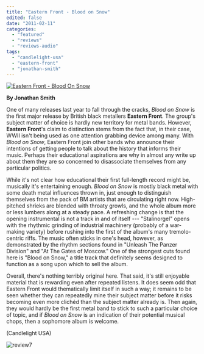 ```yaml
---
title: "Eastern Front - Blood on Snow"
edited: false
date: "2011-02-11"
categories:
  - "featured"
  - "reviews"
  - "reviews-audio"
tags:
  - "candlelight-usa"
  - "eastern-front"
  - "jonathan-smith"
---
```


[![](http://www.hellbound.ca/wp-content/uploads/2011/02/Eastern-Front-Blood-On-Snow.jpg "Eastern Front - Blood On Snow")](http://www.hellbound.ca/wp-content/uploads/2011/02/Eastern-Front-Blood-On-Snow.jpg)

**By Jonathan Smith**

One of many releases last year to fall through the cracks, _Blood on Snow_ is the first major release by British black metallers **Eastern Front**. The group's subject matter of choice is hardly new territory for metal bands. However, **Eastern Front**'s claim to distinction stems from the fact that, in their case, WWII isn't being used as one attention grabbing device among many. With _Blood on Snow_, Eastern Front join other bands who announce their intentions of getting people to talk about the history that informs their music. Perhaps their educational aspirations are why in almost any write up about them they are so concerned to disassociate themselves from any particular politics.

While it's not clear how educational their first full-length record might be, musically it's entertaining enough. _Blood on Snow_ is mostly black metal with some death metal influences thrown in, just enough to distinguish themselves from the pack of BM artists that are circulating right now. High-pitched shrieks are blended with throaty growls, and the whole album more or less lumbers along at a steady pace. A refreshing change is that the opening instrumental is not a track in and of itself --- "Stalinorgel" opens with the rhythmic grinding of industrial machinery (probably of a war-making variety) before rushing into the first of the album's many tremolo-centric riffs. The music often sticks in one's head, however, as demonstrated by the rhythm sections found in "Unleash The Panzer Division" and "At The Gates of Moscow." One of the strongest cuts found here is "Blood on Snow," a title track that definitely seems designed to function as a song upon which to sell the album.

Overall, there's nothing terribly original here. That said, it's still enjoyable material that is rewarding even after repeated listens. It does seem odd that Eastern Front would thematically limit itself in such a way; it remains to be seen whether they can repeatedly mine their subject matter before it risks becoming even more clichéd than the subject matter already is. Then again, they would hardly be the first metal band to stick to such a particular choice of topic, and if _Blood on Snow_ is an indication of their potential musical chops, then a sophomore album is welcome.

(Candlelight USA)

![](http://www.hellbound.ca/wp-content/uploads/2009/08/review7.png "review7")
